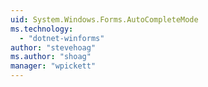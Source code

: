 ```yaml
---
uid: System.Windows.Forms.AutoCompleteMode
ms.technology: 
  - "dotnet-winforms"
author: "stevehoag"
ms.author: "shoag"
manager: "wpickett"
---
```

